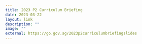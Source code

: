 ```yaml
---
title: 2023 P2 Curriculum Briefing
date: 2023-03-22
layout: link
description: ""
image: ""
external: https://go.gov.sg/2023p2curriculumbriefingslides
---
```

